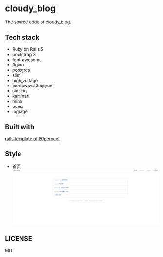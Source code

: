 # cloudy_blog
The source code of cloudy_blog. 

## Tech stack

* Ruby on Rails 5
* bootstrap 3
* font-awesome
* figaro
* postgres
* slim
* high_voltage
* carriewave & upyun
* sidekiq
* kaminari
* mina
* puma
* lograge

## Built with

[rails template of 80percent](https://github.com/80percent/rails-template)

## Style

* 首页
![dashboard](https://github.com/Yaoxin/cloudy_blog/blob/master/images/%E9%A6%96%E9%A1%B5.png)

## LICENSE
MIT
